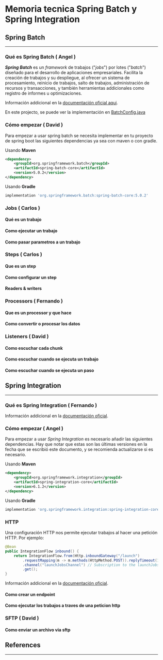 # Memoria tecnica Spring Batch y Spring Integration

## Spring Batch
---
### Qué es Spring Batch ( Angel )
***Spring Batch*** es un *framework* de trabajos ("*jobs*") por lotes ("*batch*") diseñado para el desarrollo de aplicaciones empresariales.
Facilita la creación de trabajos y su despliegue, al ofrecer un sistema de procesamiento, reinicio de trabajos, salto de trabajos, administración de recursos y transacciones, y también herramientas addicionales como registro de informes u optimizaciones.

Información addicional en la [documentación oficial aqui](https://spring.io/projects/spring-batch).

En este projecto, se puede ver la implementación en [BatchConfig.java](BatchConfig.java)

### Cómo empezar ( David )

Para empezar a usar spring batch se necesita implementar en tu proyecto de spring boot las siguientes dependencias ya sea con maven o con gradle. 

Usando **Maven**

```xml
<dependency>
    <groupId>org.springframework.batch</groupId>
    <artifactId>spring-batch-core</artifactId>
    <version>5.0.2</version>
</dependency>
```

Usando **Gradle**

```gradle
implementation 'org.springframework.batch:spring-batch-core:5.0.2'
```
### Jobs ( Carlos )

#### Qué es un trabajo
#### Como ejecutar un trabajo
#### Como pasar parametros a un trabajo

### Steps ( Carlos )

#### Que es un step

#### Como configurar un step

#### Readers & writers

### Processors ( Fernando )

#### Que es un processor y que hace

#### Como convertir o procesar los datos

### Listeners ( David )



#### Como escuchar cada chunk
#### Como escuchar cuando se ejecuta un trabajo

#### Como escuchar cuando se ejecuta un paso

## Spring Integration
---
### Qué es Spring Integration ( Fernando )

Información addicional en la [documentación oficial](https://spring.io/projects/spring-integration).

### Cómo empezar ( Angel )

Para empezar a usar *Spring Integration* es necesario añadir las siguientes dependencias.
Hay que notar que estas son las últimas versiones en la fecha que se escribió este documento, y se recomienda actualizarse si es necesario.

Usando **Maven**

```xml
<dependency>
    <groupId>org.springframework.integration</groupId>
    <artifactId>spring-integration-core</artifactId>
    <version>6.1.2</version>
</dependency>
```

Usando **Gradle**

```gradle
implementation 'org.springframework.integration:spring-integration-core:6.1.2'
```

### HTTP
Una configuración HTTP nos permite ejecutar trabajos al hacer una petición HTTP. Por ejemplo:
```java
@Bean
public IntegrationFlow inbound() {
	return IntegrationFlow.from(Http.inboundGateway("/launch")
		.requestMapping(m -> m.methods(HttpMethod.POST)).replyTimeout(10000))
		.channel("launchJobsChannel") // Subscription to the launchJobsChannel
		.get();
}
```

Información addicional en la [documentación oficial](https://docs.spring.io/spring-integration/docs/current/reference/html/http.html).

#### Como crear un endpoint
#### Como ejecutar los trabajos a traves de una peticion http

### SFTP ( David )





#### Como enviar un archivo via sftp



## References
---

